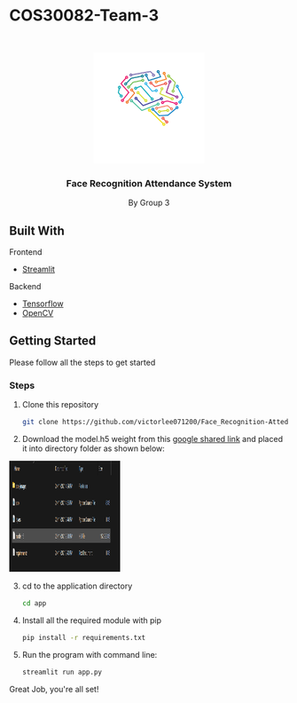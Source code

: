 # COS30082-Team-3
<!-- PROJECT LOGO -->
<br />
<p align="center">
  <a href="#">
    <img src="github_images/logo.png" alt="Logo" width="200" height="200">
  </a>
  <h3 align="center">Face Recognition Attendance System</h3>
  <p align="center">
    By Group 3
    
  </p>
</p>

<!-- ABOUT THE PROJECT -->

## Built With

Frontend

- [Streamlit](https://streamlit.io/)

Backend

- [Tensorflow](https://www.tensorflow.org/)
- [OpenCV](https://opencv.org/)

<!-- GETTING STARTED -->

## Getting Started

Please follow all the steps to get started


### Steps

1. Clone this repository

   ```sh
   git clone https://github.com/victorlee071200/Face_Recognition-Attedance-Projects.git
   ```
 
2. Download the model.h5 weight from this [google shared link](https://drive.google.com/file/d/1TrvbBRyA6FCcVmuqa70kxyFedGwdqe20/view?usp=sharing) and placed it into directory folder as shown below:


<img src="github_images/directory.png" alt="Logo" width="200" height="200">
 

3. cd to the application directory

   ```sh
   cd app
   ```

4. Install all the required module with pip

   ```sh
   pip install -r requirements.txt
   ```

5. Run the program with command line:

   ```sh
   streamlit run app.py
   ```

Great Job, you're all set!

<!-- MARKDOWN LINKS & IMAGES -->
<!-- https://www.markdownguide.org/basic-syntax/#reference-style-links -->

[contributors-shield]: https://img.shields.io/github/contributors/othneildrew/Best-README-Template.svg?style=for-the-badge
[contributors-url]: https://github.com/othneildrew/Best-README-Template/graphs/contributors
[forks-shield]: https://img.shields.io/github/forks/othneildrew/Best-README-Template.svg?style=for-the-badge
[forks-url]: https://github.com/othneildrew/Best-README-Template/network/members
[stars-shield]: https://img.shields.io/github/stars/othneildrew/Best-README-Template.svg?style=for-the-badge
[stars-url]: https://github.com/othneildrew/Best-README-Template/stargazers
[issues-shield]: https://img.shields.io/github/issues/othneildrew/Best-README-Template.svg?style=for-the-badge
[issues-url]: https://github.com/othneildrew/Best-README-Template/issues
[license-shield]: https://img.shields.io/github/license/othneildrew/Best-README-Template.svg?style=for-the-badge
[license-url]: https://github.com/othneildrew/Best-README-Template/blob/master/LICENSE.txt
[linkedin-shield]: https://img.shields.io/badge/-LinkedIn-black.svg?style=for-the-badge&logo=linkedin&colorB=555
[linkedin-url]: https://linkedin.com/in/othneildrew
[yolo-coco]: github_images/yolo-coco.png
